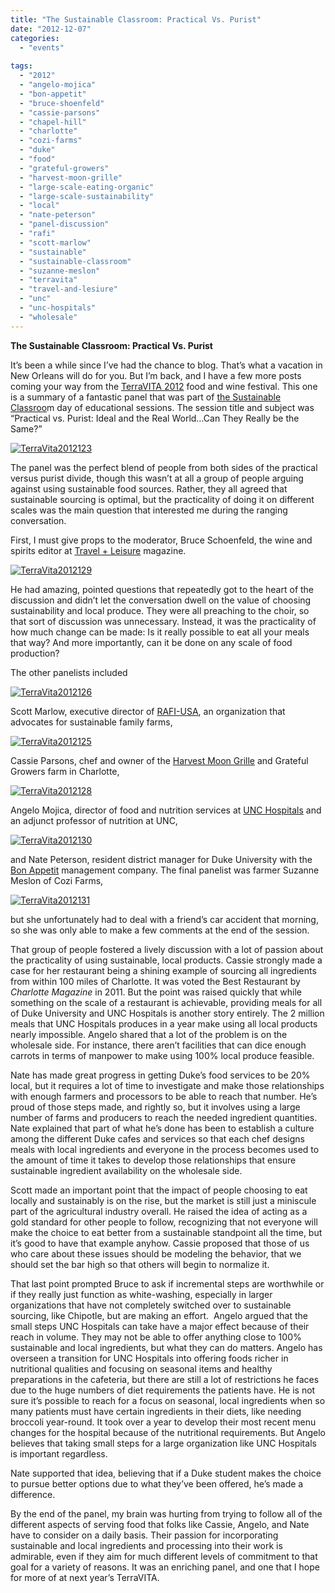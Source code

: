 ```yaml
---
title: "The Sustainable Classroom: Practical Vs. Purist"
date: "2012-12-07"
categories:
  - "events"
  
tags:
  - "2012"
  - "angelo-mojica"
  - "bon-appetit"
  - "bruce-shoenfeld"
  - "cassie-parsons"
  - "chapel-hill"
  - "charlotte"
  - "cozi-farms"
  - "duke"
  - "food"
  - "grateful-growers"
  - "harvest-moon-grille"
  - "large-scale-eating-organic"
  - "large-scale-sustainability"
  - "local"
  - "nate-peterson"
  - "panel-discussion"
  - "rafi"
  - "scott-marlow"
  - "sustainable"
  - "sustainable-classroom"
  - "suzanne-meslon"
  - "terravita"
  - "travel-and-lesiure"
  - "unc"
  - "unc-hospitals"
  - "wholesale"
---
```


**The Sustainable Classroom: Practical Vs. Purist** 

It’s been a while since I’ve had the chance to blog. That’s what a vacation in New Orleans will do for you. But I’m back, and I have a few more posts coming your way from the [TerraVITA 2012](http://www.terravitaevent.com/) food and wine festival. This one is a summary of a fantastic panel that was part of [the Sustainable Classroo](http://www.terravitaevent.com/TerraVITA/SessionDescrip.html)m day of educational sessions. The session title and subject was “Practical vs. Purist: Ideal and the Real World…Can They Really be the Same?”

[![](http://www.rebeccagomezfarrell.com/wp-content/uploads/2012/12/TerraVita2012123.jpg "TerraVita2012123")](http://www.rebeccagomezfarrell.com/wp-content/uploads/2012/12/TerraVita2012123.jpg)

The panel was the perfect blend of people from both sides of the practical versus purist divide, though this wasn’t at all a group of people arguing against using sustainable food sources. Rather, they all agreed that sustainable sourcing is optimal, but the practicality of doing it on different scales was the main question that interested me during the ranging conversation.

First, I must give props to the moderator, Bruce Schoenfeld, the wine and spirits editor at [Travel + Leisure](http://www.travelandleisure.com/) magazine.




<div class="caption">

[![](http://www.rebeccagomezfarrell.com/wp-content/uploads/2012/12/TerraVita2012129.jpg "TerraVita2012129")](http://www.rebeccagomezfarrell.com/wp-content/uploads/2012/12/TerraVita2012129.jpg)</div>


He had amazing, pointed questions that repeatedly got to the heart of the discussion and didn’t let the conversation dwell on the value of choosing sustainability and local produce. They were all preaching to the choir, so that sort of discussion was unnecessary. Instead, it was the practicality of how much change can be made: Is it really possible to eat all your meals that way? And more importantly, can it be done on any scale of food production?

The other panelists included

[![](http://www.rebeccagomezfarrell.com/wp-content/uploads/2012/12/TerraVita2012126.jpg "TerraVita2012126")](http://www.rebeccagomezfarrell.com/wp-content/uploads/2012/12/TerraVita2012126.jpg)

Scott Marlow, executive director of [RAFI-USA](http://www.rafiusa.org/), an organization that advocates for sustainable family farms,

[![](http://www.rebeccagomezfarrell.com/wp-content/uploads/2012/12/TerraVita2012125.jpg "TerraVita2012125")](http://www.rebeccagomezfarrell.com/wp-content/uploads/2012/12/TerraVita2012125.jpg)

Cassie Parsons, chef and owner of the [Harvest Moon Grille](http://www.harvestmoongrillecharlotte.com/) and Grateful Growers farm in Charlotte,

[![](http://www.rebeccagomezfarrell.com/wp-content/uploads/2012/12/TerraVita2012128.jpg "TerraVita2012128")](http://www.rebeccagomezfarrell.com/wp-content/uploads/2012/12/TerraVita2012128.jpg)

Angelo Mojica, director of food and nutrition services at [UNC Hospitals](http://www.unchealthcare.org/site/healthpatientcare/patient/food/foodservices.htm/) and an adjunct professor of nutrition at UNC,

[![](http://www.rebeccagomezfarrell.com/wp-content/uploads/2012/12/TerraVita2012130.jpg "TerraVita2012130")](http://www.rebeccagomezfarrell.com/wp-content/uploads/2012/12/TerraVita2012130.jpg)

and Nate Peterson, resident district manager for Duke University with the [Bon Appetit](http://www.bamco.com/) management company. The final panelist was farmer Suzanne Meslon of Cozi Farms,

[![](http://www.rebeccagomezfarrell.com/wp-content/uploads/2012/12/TerraVita2012131.jpg "TerraVita2012131")](http://www.rebeccagomezfarrell.com/wp-content/uploads/2012/12/TerraVita2012131.jpg)

but she unfortunately had to deal with a friend’s car accident that morning, so she was only able to make a few comments at the end of the session.

That group of people fostered a lively discussion with a lot of passion about the practicality of using sustainable, local products. Cassie strongly made a case for her restaurant being a shining example of sourcing all ingredients from within 100 miles of Charlotte. It was voted the Best Restaurant by _Charlotte Magazine_ in 2011. But the point was raised quickly that while something on the scale of a restaurant is achievable, providing meals for all of Duke University and UNC Hospitals is another story entirely. The 2 million meals that UNC Hospitals produces in a year make using all local products nearly impossible. Angelo shared that a lot of the problem is on the wholesale side. For instance, there aren’t facilities that can dice enough carrots in terms of manpower to make using 100% local produce feasible.

Nate has made great progress in getting Duke’s food services to be 20% local, but it requires a lot of time to investigate and make those relationships with enough farmers and processors to be able to reach that number. He’s proud of those steps made, and rightly so, but it involves using a large number of farms and producers to reach the needed ingredient quantities. Nate explained that part of what he’s done has been to establish a culture among the different Duke cafes and services so that each chef designs meals with local ingredients and everyone in the process becomes used to the amount of time it takes to develop those relationships that ensure sustainable ingredient availability on the wholesale side.

Scott made an important point that the impact of people choosing to eat locally and sustainably is on the rise, but the market is still just a miniscule part of the agricultural industry overall. He raised the idea of acting as a gold standard for other people to follow, recognizing that not everyone will make the choice to eat better from a sustainable standpoint all the time, but it’s good to have that example anyhow. Cassie proposed that those of us who care about these issues should be modeling the behavior, that we should set the bar high so that others will begin to normalize it.

That last point prompted Bruce to ask if incremental steps are worthwhile or if they really just function as white-washing, especially in larger organizations that have not completely switched over to sustainable sourcing, like Chipotle, but are making an effort.  Angelo argued that the small steps UNC Hospitals can take have a major effect because of their reach in volume. They may not be able to offer anything close to 100% sustainable and local ingredients, but what they can do matters. Angelo has overseen a transition for UNC Hospitals into offering foods richer in nutritional qualities and focusing on seasonal items and healthy preparations in the cafeteria, but there are still a lot of restrictions he faces due to the huge numbers of diet requirements the patients have. He is not sure it’s possible to reach for a focus on seasonal, local ingredients when so many patients must have certain ingredients in their diets, like needing broccoli year-round. It took over a year to develop their most recent menu changes for the hospital because of the nutritional requirements. But Angelo believes that taking small steps for a large organization like UNC Hospitals is important regardless.

Nate supported that idea, believing that if a Duke student makes the choice to pursue better options due to what they’ve been offered, he’s made a difference.

By the end of the panel, my brain was hurting from trying to follow all of the different aspects of serving food that folks like Cassie, Angelo, and Nate have to consider on a daily basis. Their passion for incorporating sustainable and local ingredients and processing into their work is admirable, even if they aim for much different levels of commitment to that goal for a variety of reasons. It was an enriching panel, and one that I hope for more of at next year’s TerraVITA.
